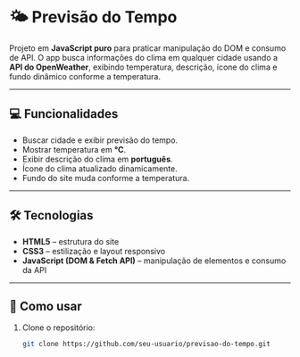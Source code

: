 # 🌤️ Previsão do Tempo

Projeto em **JavaScript puro** para praticar manipulação do DOM e consumo de API. O app busca informações do clima em qualquer cidade usando a **API do OpenWeather**, exibindo temperatura, descrição, ícone do clima e fundo dinâmico conforme a temperatura.

---

## 💻 Funcionalidades

- Buscar cidade e exibir previsão do tempo.
- Mostrar temperatura em **°C**.
- Exibir descrição do clima em **português**.
- Ícone do clima atualizado dinamicamente.
- Fundo do site muda conforme a temperatura.

---

## 🛠️ Tecnologias

- **HTML5** – estrutura do site
- **CSS3** – estilização e layout responsivo
- **JavaScript (DOM & Fetch API)** – manipulação de elementos e consumo da API

---

## 🚀 Como usar

1. Clone o repositório:
   ```bash
   git clone https://github.com/seu-usuario/previsao-do-tempo.git
